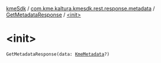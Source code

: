 [kmeSdk](../../index.md) / [com.kme.kaltura.kmesdk.rest.response.metadata](../index.md) / [GetMetadataResponse](index.md) / [&lt;init&gt;](./-init-.md)

# &lt;init&gt;

`GetMetadataResponse(data: `[`KmeMetadata`](../-kme-metadata/index.md)`?)`